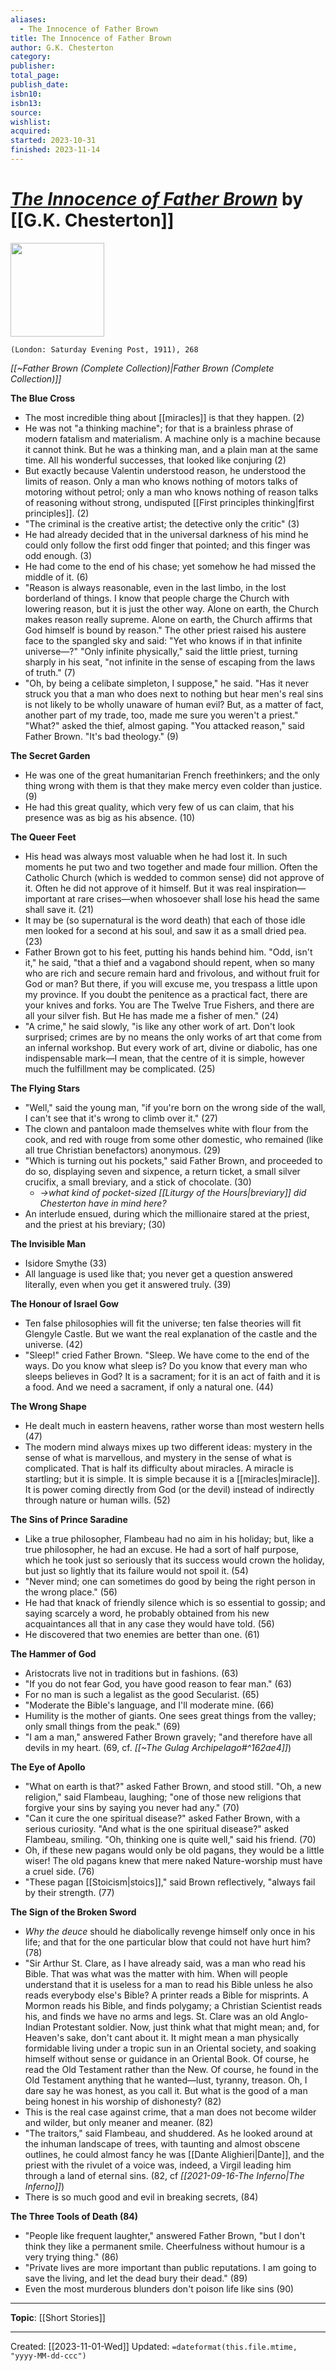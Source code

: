 ```yaml
---
aliases:
  - The Innocence of Father Brown
title: The Innocence of Father Brown
author: G.K. Chesterton
category: 
publisher: 
total_page: 
publish_date: 
isbn10: 
isbn13: 
source: 
wishlist: 
acquired: 
started: 2023-10-31
finished: 2023-11-14
---
```

# *[The Innocence of Father Brown](https://ignatius.com/the-collected-works-of-g-k-chesterton-vol-12-812p/)* by [[G.K. Chesterton]]

<img src="https://cdn11.bigcommerce.com/s-cvc90x9929/images/stencil/640w/products/1008/1234/812P_r__94803.1617023586.jpg?c=1" width=150>

`(London: Saturday Evening Post, 1911), 268`

*[[~Father Brown (Complete Collection)|Father Brown (Complete Collection)]]*

**The Blue Cross**
- The most incredible thing about [[miracles]] is that they happen. (2)
- He was not "a thinking machine"; for that is a brainless phrase of modern fatalism and materialism. A machine only is a machine because it cannot think. But he was a thinking man, and a plain man at the same time. All his wonderful successes, that looked like conjuring (2)
- But exactly because Valentin understood reason, he understood the limits of reason. Only a man who knows nothing of motors talks of motoring without petrol; only a man who knows nothing of reason talks of reasoning without strong, undisputed [[First principles thinking|first principles]]. (2)
- "The criminal is the creative artist; the detective only the critic" (3)
- He had already decided that in the universal darkness of his mind he could only follow the first odd finger that pointed; and this finger was odd enough. (3)
- He had come to the end of his chase; yet somehow he had missed the middle of it. (6)
- "Reason is always reasonable, even in the last limbo, in the lost borderland of things. I know that people charge the Church with lowering reason, but it is just the other way. Alone on earth, the Church makes reason really supreme. Alone on earth, the Church affirms that God himself is bound by reason." The other priest raised his austere face to the spangled sky and said: "Yet who knows if in that infinite universe—?" "Only infinite physically," said the little priest, turning sharply in his seat, "not infinite in the sense of escaping from the laws of truth." (7)
- "Oh, by being a celibate simpleton, I suppose," he said. "Has it never struck you that a man who does next to nothing but hear men's real sins is not likely to be wholly unaware of human evil? But, as a matter of fact, another part of my trade, too, made me sure you weren't a priest." "What?" asked the thief, almost gaping. "You attacked reason," said Father Brown. "It's bad theology." (9)

**The Secret Garden**
- He was one of the great humanitarian French freethinkers; and the only thing wrong with them is that they make mercy even colder than justice. (9)
- He had this great quality, which very few of us can claim, that his presence was as big as his absence. (10)

**The Queer Feet**
- His head was always most valuable when he had lost it. In such moments he put two and two together and made four million. Often the Catholic Church (which is wedded to common sense) did not approve of it. Often he did not approve of it himself. But it was real inspiration—important at rare crises—when whosoever shall lose his head the same shall save it. (21)
- It may be (so supernatural is the word death) that each of those idle men looked for a second at his soul, and saw it as a small dried pea. (23)
- Father Brown got to his feet, putting his hands behind him. "Odd, isn't it," he said, "that a thief and a vagabond should repent, when so many who are rich and secure remain hard and frivolous, and without fruit for God or man? But there, if you will excuse me, you trespass a little upon my province. If you doubt the penitence as a practical fact, there are your knives and forks. You are The Twelve True Fishers, and there are all your silver fish. But He has made me a fisher of men." (24)
- "A crime," he said slowly, "is like any other work of art. Don't look surprised; crimes are by no means the only works of art that come from an infernal workshop. But every work of art, divine or diabolic, has one indispensable mark—I mean, that the centre of it is simple, however much the fulfillment may be complicated. (25)

**The Flying Stars**
- "Well," said the young man, "if you're born on the wrong side of the wall, I can't see that it's wrong to climb over it." (27)
- The clown and pantaloon made themselves white with flour from the cook, and red with rouge from some other domestic, who remained (like all true Christian benefactors) anonymous. (29)
- "Which is turning out his pockets," said Father Brown, and proceeded to do so, displaying seven and sixpence, a return ticket, a small silver crucifix, a small breviary, and a stick of chocolate. (30)
	- *→what kind of pocket-sized [[Liturgy of the Hours|breviary]] did Chesterton have in mind here?*
- An interlude ensued, during which the millionaire stared at the priest, and the priest at his breviary; (30)

**The Invisible Man**
- Isidore Smythe (33)
- All language is used like that; you never get a question answered literally, even when you get it answered truly. (39)

**The Honour of Israel Gow**
- Ten false philosophies will fit the universe; ten false theories will fit Glengyle Castle. But we want the real explanation of the castle and the universe. (42)
- "Sleep!" cried Father Brown. "Sleep. We have come to the end of the ways. Do you know what sleep is? Do you know that every man who sleeps believes in God? It is a sacrament; for it is an act of faith and it is a food. And we need a sacrament, if only a natural one. (44)

**The Wrong Shape**
- He dealt much in eastern heavens, rather worse than most western hells (47)
- The modern mind always mixes up two different ideas: mystery in the sense of what is marvellous, and mystery in the sense of what is complicated. That is half its difficulty about miracles. A miracle is startling; but it is simple. It is simple because it is a [[miracles|miracle]]. It is power coming directly from God (or the devil) instead of indirectly through nature or human wills. (52)

**The Sins of Prince Saradine**
- Like a true philosopher, Flambeau had no aim in his holiday; but, like a true philosopher, he had an excuse. He had a sort of half purpose, which he took just so seriously that its success would crown the holiday, but just so lightly that its failure would not spoil it. (54)
- "Never mind; one can sometimes do good by being the right person in the wrong place." (56)
- He had that knack of friendly silence which is so essential to gossip; and saying scarcely a word, he probably obtained from his new acquaintances all that in any case they would have told. (56)
- He discovered that two enemies are better than one. (61)

**The Hammer of God**
- Aristocrats live not in traditions but in fashions. (63)
- "If you do not fear God, you have good reason to fear man." (63)
- For no man is such a legalist as the good Secularist. (65)
- "Moderate the Bible's language, and I'll moderate mine. (66)
- Humility is the mother of giants. One sees great things from the valley; only small things from the peak." (69)
- "I am a man," answered Father Brown gravely; "and therefore have all devils in my heart. (69, cf. *[[~The Gulag Archipelago#^162ae4]]*)

**The Eye of Apollo**
- "What on earth is that?" asked Father Brown, and stood still. "Oh, a new religion," said Flambeau, laughing; "one of those new religions that forgive your sins by saying you never had any." (70)
- "Can it cure the one spiritual disease?" asked Father Brown, with a serious curiosity. "And what is the one spiritual disease?" asked Flambeau, smiling. "Oh, thinking one is quite well," said his friend. (70)
- Oh, if these new pagans would only be old pagans, they would be a little wiser! The old pagans knew that mere naked Nature-worship must have a cruel side. (76)
- "These pagan [[Stoicism|stoics]]," said Brown reflectively, "always fail by their strength. (77)

**The Sign of the Broken Sword**
- *Why the deuce* should he diabolically revenge himself only once in his life; and that for the one particular blow that could not have hurt him? (78)
- "Sir Arthur St. Clare, as I have already said, was a man who read his Bible. That was what was the matter with him. When will people understand that it is useless for a man to read his Bible unless he also reads everybody else's Bible? A printer reads a Bible for misprints. A Mormon reads his Bible, and finds polygamy; a Christian Scientist reads his, and finds we have no arms and legs. St. Clare was an old Anglo-Indian Protestant soldier. Now, just think what that might mean; and, for Heaven's sake, don't cant about it. It might mean a man physically formidable living under a tropic sun in an Oriental society, and soaking himself without sense or guidance in an Oriental Book. Of course, he read the Old Testament rather than the New. Of course, he found in the Old Testament anything that he wanted—lust, tyranny, treason. Oh, I dare say he was honest, as you call it. But what is the good of a man being honest in his worship of dishonesty? (82)
- This is the real case against crime, that a man does not become wilder and wilder, but only meaner and meaner. (82)
- "The traitors," said Flambeau, and shuddered. As he looked around at the inhuman landscape of trees, with taunting and almost obscene outlines, he could almost fancy he was [[Dante Alighieri|Dante]], and the priest with the rivulet of a voice was, indeed, a Virgil leading him through a land of eternal sins. (82, cf *[[2021-09-16-The Inferno|The Inferno]]*)
- There is so much good and evil in breaking secrets, (84)

**The Three Tools of Death (84)**
- "People like frequent laughter," answered Father Brown, "but I don't think they like a permanent smile. Cheerfulness without humour is a very trying thing." (86)
- "Private lives are more important than public reputations. I am going to save the living, and let the dead bury their dead." (89)
- Even the most murderous blunders don't poison life like sins (90)


--- 
**Topic**: [[Short Stories]]

---
Created: [[2023-11-01-Wed]]
Updated: `=dateformat(this.file.mtime, "yyyy-MM-dd-ccc")`